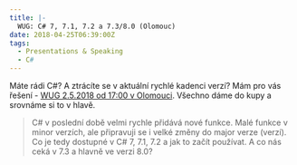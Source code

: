 ```yaml
---
title: |-
  WUG: C# 7, 7.1, 7.2 a 7.3/8.0 (Olomouc)
date: 2018-04-25T06:39:00Z
tags:
  - Presentations & Speaking
  - C#
---
```

Máte rádi C#? A ztrácíte se v aktuální rychlé kadenci verzí? Mám pro vás řešení - [WUG 2.5.2018 od 17:00 v Olomouci][1]. Všechno dáme do kupy a srovnáme si to v hlavě.

> C# v poslední době velmi rychle přidává nové funkce. Malé funkce v minor verzích, ale připravuji se i velké změny do major verze (verzí). Co je tedy dostupné v C# 7, 7.1, 7.2 a jak to začít používat. A co nás ceká v 7.3 a hlavně ve verzi 8.0?

[1]: https://www.wug.cz/olomouc/akce/1014-C-7-7-1-7-2-a-7-3-8-0